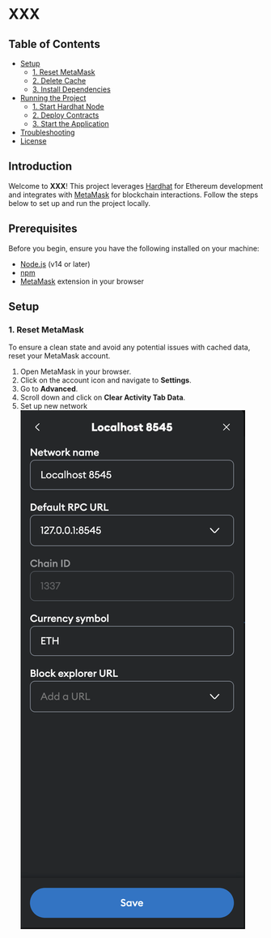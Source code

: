 # XXX

## Table of Contents

- [Setup](#setup)
  - [1. Reset MetaMask](#1-reset-metamask)
  - [2. Delete Cache](#2-delete-cache)
  - [3. Install Dependencies](#3-install-dependencies)
- [Running the Project](#running-the-project)
  - [1. Start Hardhat Node](#1-start-hardhat-node)
  - [2. Deploy Contracts](#2-deploy-contracts)
  - [3. Start the Application](#3-start-the-application)
- [Troubleshooting](#troubleshooting)
- [License](#license)

## Introduction

Welcome to **XXX**! This project leverages [Hardhat](https://hardhat.org/) for Ethereum development and integrates with [MetaMask](https://metamask.io/) for blockchain interactions. Follow the steps below to set up and run the project locally.

## Prerequisites

Before you begin, ensure you have the following installed on your machine:

- [Node.js](https://nodejs.org/) (v14 or later)
- [npm](https://www.npmjs.com/)
- [MetaMask](https://metamask.io/) extension in your browser

## Setup

### 1. Reset MetaMask

To ensure a clean state and avoid any potential issues with cached data, reset your MetaMask account.

1. Open MetaMask in your browser.
2. Click on the account icon and navigate to **Settings**.
3. Go to **Advanced**.
4. Scroll down and click on **Clear Activity Tab Data**.
5. Set up new network
 ![MetaMask Reset](metamask.png)



